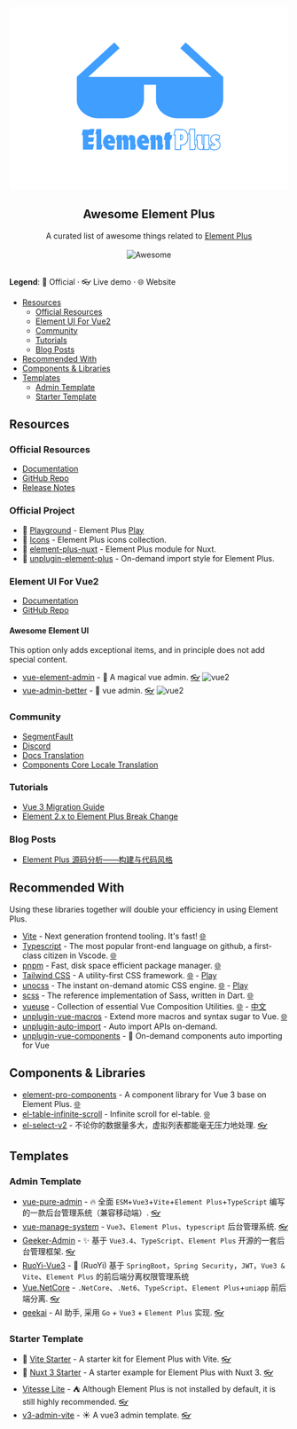 <p align="center">
	<img  width="580" src="media/logo-lite.png" alt="Awesome">
<div/>

<h2 align="center">Awesome Element Plus</h2>

<p align='center'>
  A curated list of awesome things related to <a href='https://github.com/element-plus/element-plus'>Element Plus</a>
  <br><br>
  <img src='https://cdn.rawgit.com/sindresorhus/awesome/d7305f38d29fed78fa85652e3a63e154dd8e8829/media/badge.svg' alt='Awesome'>
  <br><br>

**Legend**: 💙 Official · 👓 Live demo · 🌐 Website

</p>

- [Resources](#resources)
  - [Official Resources](#official-resources)
  - [Element UI For Vue2](#element-ui-for-vue2)
  - [Community](#community)
  - [Tutorials](#tutorials)
  - [Blog Posts](#blog-posts)
- [Recommended With](#recommended-with)
- [Components & Libraries](#components--libraries)
- [Templates](#templates)
  - [Admin Template](#admin-template)
  - [Starter Template](#starter-template)

## Resources

### Official Resources

- [Documentation](https://element-plus.org)
- [GitHub Repo](https://github.com/element-plus/element-plus)
- [Release Notes](https://github.com/element-plus/element-plus/releases)

### Official Project

- 💙 [Playground](https://github.com/element-plus/element-plus-playground) - Element Plus [Play](https://element-plus.run/)
- 💙 [Icons](https://github.com/element-plus/element-plus-icons) - Element Plus icons collection.
- 💙 [element-plus-nuxt](https://github.com/element-plus/element-plus-nuxt) - Element Plus module for Nuxt.
- 💙 [unplugin-element-plus](https://github.com/element-plus/unplugin-element-plus) - On-demand import style for Element Plus.

### Element UI For Vue2

- [Documentation](https://element.eleme.io)
- [GitHub Repo](https://github.com/ElemeFE/element)

#### Awesome Element UI

[vue2]: https://img.shields.io/badge/-Vue%202-42b883

This option only adds exceptional items, and in principle does not add special content.

- [vue-element-admin](https://github.com/PanJiaChen/vue-element-admin) - 🎉 A magical vue admin. [👓](https://panjiachen.github.io/vue-element-admin/#/login?redirect=%2Fdashboard) ![vue2]
- [vue-admin-better](https://github.com/zxwk1998/vue-admin-better) - 🎉 vue admin. [👓](https://vue-admin-beautiful.com/shop-vite) ![vue2]

### Community

- [SegmentFault](https://segmentfault.com/t/element-plus)
- [Discord](https://discord.com/invite/gXK9XNzW3X)
- [Docs Translation](https://crowdin.com/project/element-plus)
- [Components Core Locale Translation](https://github.com/element-plus/element-plus/tree/dev/packages/locale/lang)

### Tutorials

- [Vue 3 Migration Guide](https://v3-migration.vuejs.org/)
- [Element 2.x to Element Plus Break Change](https://github.com/element-plus/element-plus/discussions/5658)

### Blog Posts

- [Element Plus 源码分析——构建与代码风格](https://juejin.cn/post/7076941611216666654)

## Recommended With

Using these libraries together will double your efficiency in using Element Plus.

- [Vite](https://github.com/vitejs/vite) - Next generation frontend tooling. It's fast! [🌐](https://vitejs.dev/)
- [Typescript](https://github.com/microsoft/TypeScript) - The most popular front-end language on github, a first-class citizen in Vscode. [🌐](https://www.typescriptlang.org/)
- [pnpm](https://github.com/pnpm/pnpm) - Fast, disk space efficient package manager. [🌐](https://pnpm.io/)
- [Tailwind CSS](https://github.com/tailwindlabs/tailwindcss) - A utility-first CSS framework. [🌐](https://tailwindcss.com/) - [Play](https://play.tailwindcss.com/)
- [unocss](https://github.com/unocss/unocss) - The instant on-demand atomic CSS engine. [🌐](https://unocss.dev/) - [Play](https://unocss.dev/play/)
- [scss](https://github.com/sass/dart-sass) - The reference implementation of Sass, written in Dart. [🌐](https://sass-lang.com/dart-sass/)
- [vueuse](https://github.com/vueuse/vueuse) - Collection of essential Vue Composition Utilities. [🌐](https://vueuse.org/) - [中文](https://vueuse.pages.dev/)
- [unplugin-vue-macros](https://github.com/vue-macros/vue-macros) - Extend more macros and syntax sugar to Vue. [🌐](https://vue-macros.dev/)
- [unplugin-auto-import](https://github.com/unplugin/unplugin-auto-import) - Auto import APIs on-demand.
- [unplugin-vue-components](https://github.com/unplugin/unplugin-vue-components) - 📲 On-demand components auto importing for Vue

## Components & Libraries

- [element-pro-components](https://github.com/tolking/element-pro-components) - A component library for Vue 3 base on Element Plus. [🌐](https://tolking.github.io/element-pro-components/zh-CN/guide/)
- [el-table-infinite-scroll](https://github.com/yujinpan/el-table-infinite-scroll) - Infinite scroll for el-table. [🌐](https://yujinpan.github.io/el-table-infinite-scroll/)
- [el-select-v2](https://github.com/kooriookami/el-select-v2) - 不论你的数据量多大，虚拟列表都能毫无压力地处理. [👓](https://kooriookami.github.io/el-select-v2/)

## Templates

### Admin Template

- [vue-pure-admin](https://github.com/pure-admin/vue-pure-admin) - 🔥 全面 `ESM`+`Vue3`+`Vite`+`Element Plus`+`TypeScript` 编写的一款后台管理系统（兼容移动端）. [👓](https://pure-admin.github.io/vue-pure-admin)
- [vue-manage-system](https://github.com/lin-xin/vue-manage-system) - `Vue3`、`Element Plus`、`typescript` 后台管理系统. [👓](https://lin-xin.github.io/example/vue-manage-system)
- [Geeker-Admin](https://github.com/HalseySpicy/Geeker-Admin) - ✨ 基于 `Vue3.4`、`TypeScript`、`Element Plus` 开源的一套后台管理框架. [👓](https://admin.spicyboy.cn)
- [RuoYi-Vue3](https://github.com/yangzongzhuan/RuoYi-Vue3) - 🎉 (RuoYi) 基于 `SpringBoot`，`Spring Security`，`JWT`，`Vue3 & Vite`、`Element Plus` 的前后端分离权限管理系统
- [Vue.NetCore](https://github.com/cq-panda/Vue.NetCore) - `.NetCore`、`.Net6`、`TypeScript`、`Element Plus`+`uniapp` 前后端分离. [👓](http://www.volcore.xyz)
- [geekai](https://github.com/yangjian102621/geekai) - AI 助手, 采用 `Go` + `Vue3` + `Element Plus` 实现. [👓](https://ai.r9it.com/)

### Starter Template

- 💙 [Vite Starter](https://github.com/element-plus/element-plus-vite-starter) - A starter kit for Element Plus with Vite. [👓](https://vite-starter.element-plus.org)
- 💙 [Nuxt 3 Starter](https://github.com/element-plus/element-plus-nuxt-starter) - A starter example for Element Plus with Nuxt 3. [👓](https://element-plus-nuxt.vercel.app)
- [Vitesse Lite](https://github.com/antfu-collective/vitesse-lite) - ⛺️ Although Element Plus is not installed by default, it is still highly recommended. [👓](https://vitesse-lite.netlify.app/)
- [v3-admin-vite](https://github.com/un-pany/v3-admin-vite) - ☀️ A vue3 admin template. [👓](https://un-pany.github.io/v3-admin-vite)
